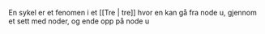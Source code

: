 En sykel er et fenomen i et [[Tre | tre]] hvor en kan gå fra node u, gjennom et sett med noder, og ende opp på node u